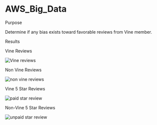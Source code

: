 # AWS_Big_Data
 
Purpose

Determine if any bias exists toward favorable reviews from Vine member.

Results

Vine Reviews

![Vine reviews](https://user-images.githubusercontent.com/92542382/154869976-acce1d76-84b5-486f-8feb-9a39b7a838f5.PNG)

Non Vine Reviews

![non vine reviews](https://user-images.githubusercontent.com/92542382/154870020-e15e2140-6db4-42fe-8ab9-2d83ff6bb5b9.PNG)

Vine 5 Star Reviews

![paid star review](https://user-images.githubusercontent.com/92542382/154870559-01f6d933-7186-4081-a8cc-456075aed2c2.PNG)

Non-Vine 5 Star Reviews

![unpaid star review](https://user-images.githubusercontent.com/92542382/154870619-46b6ff1f-c36d-4454-9c94-d86cc37bb665.PNG)

